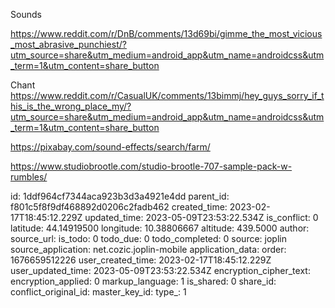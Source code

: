 Sounds

https://www.reddit.com/r/DnB/comments/13d69bi/gimme_the_most_vicious_most_abrasive_punchiest/?utm_source=share&utm_medium=android_app&utm_name=androidcss&utm_term=1&utm_content=share_button

Chant
https://www.reddit.com/r/CasualUK/comments/13bimmj/hey_guys_sorry_if_this_is_the_wrong_place_my/?utm_source=share&utm_medium=android_app&utm_name=androidcss&utm_term=1&utm_content=share_button

https://pixabay.com/sound-effects/search/farm/

https://www.studiobrootle.com/studio-brootle-707-sample-pack-w-rumbles/


id: 1ddf964cf7344aca923b3d3a4921e4dd
parent_id: f801c5f8f9df468892d0206c2fadb462
created_time: 2023-02-17T18:45:12.229Z
updated_time: 2023-05-09T23:53:22.534Z
is_conflict: 0
latitude: 44.14919500
longitude: 10.38806667
altitude: 439.5000
author: 
source_url: 
is_todo: 0
todo_due: 0
todo_completed: 0
source: joplin
source_application: net.cozic.joplin-mobile
application_data: 
order: 1676659512226
user_created_time: 2023-02-17T18:45:12.229Z
user_updated_time: 2023-05-09T23:53:22.534Z
encryption_cipher_text: 
encryption_applied: 0
markup_language: 1
is_shared: 0
share_id: 
conflict_original_id: 
master_key_id: 
type_: 1